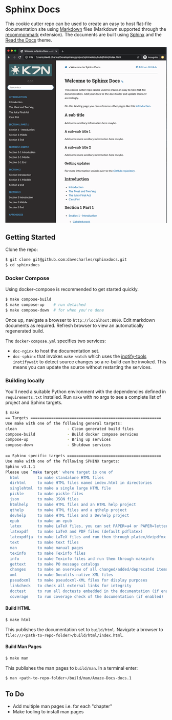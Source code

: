 # Sphinx Docs

This cookie cutter repo can be used to create an easy to host flat-file
documentation site using
[Markdown](https://www.markdownguide.org/getting-started/) files
(Markdown supported through the
[recommonmark](https://recommonmark.readthedocs.io) extension).
The documents are built using [Sphinx](https://www.sphinx-doc.org/en/master) and
the [Read the Docs](https://sphinx-rtd-theme.readthedocs.io) theme.

![alt text](source/_static/screenshot.png "Screen shot of Sphinx Docs")

## Getting Started

Clone the repo:

```bash
$ git clone git@github.com:davecharles/sphinxdocs.git
$ cd sphinxdocs
```

### Docker Compose

Using docker-compose is recommended to get started quickly.

```bash
$ make compose-build
$ make compose-up    # run detached
$ make compose-down  # for when you're done
```

Once up, navigate a browser to `http://localhost:8000`. Edit markdown
documents as required. Refresh browser to view an automatically regenerated
build.

The `docker-compose.yml` specifies two services:

- `doc-nginx` to host the documentation set.
- `doc-sphinx` that invokes `make watch` which uses the
  [inotify-tools](https://github.com/inotify-tools/inotify-tools/wiki)
  `inotifywait` to detect source changes so a re-build can be invoked. This
   means you can update the source without restarting the services.

### Building locally
You'll need a suitable Python environment with the dependencies defined in
`requirements.txt` installed. Run `make` with no args to see a complete list
of project and Sphinx targets.

```bash
$ make
== Targets =========================================================
Use make with one of the following general targets:
clean                      - Clean generated build files
compose-build              - Build docker compose services
compose-up                 - Bring up services
compose-down               - Shutdown services

== Sphinx specific targets =========================================
Use make with one of the following SPHINX targets:
Sphinx v3.1.1
Please use `make target' where target is one of
  html        to make standalone HTML files
  dirhtml     to make HTML files named index.html in directories
  singlehtml  to make a single large HTML file
  pickle      to make pickle files
  json        to make JSON files
  htmlhelp    to make HTML files and an HTML help project
  qthelp      to make HTML files and a qthelp project
  devhelp     to make HTML files and a Devhelp project
  epub        to make an epub
  latex       to make LaTeX files, you can set PAPER=a4 or PAPER=letter
  latexpdf    to make LaTeX and PDF files (default pdflatex)
  latexpdfja  to make LaTeX files and run them through platex/dvipdfmx
  text        to make text files
  man         to make manual pages
  texinfo     to make Texinfo files
  info        to make Texinfo files and run them through makeinfo
  gettext     to make PO message catalogs
  changes     to make an overview of all changed/added/deprecated items
  xml         to make Docutils-native XML files
  pseudoxml   to make pseudoxml-XML files for display purposes
  linkcheck   to check all external links for integrity
  doctest     to run all doctests embedded in the documentation (if enabled)
  coverage    to run coverage check of the documentation (if enabled)
```

#### Build HTML
```bash
$ make html
```
This publishes the documentation set to `build/html`. Navigate a browser to
`file:///<path-to-repo-folder>/build/html/index.html`.

#### Build Man Pages
```bash
$ make man
```
This publishes the man pages to `build/man`. In a terminal enter:

```bash
$ man <path-to-repo-folder>/build/man/Amaze-Docs-docs.1
```

## To Do

- Add multiple man pages i.e. for each "chapter"
- Make tooling to install man pages
